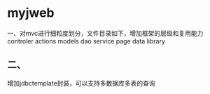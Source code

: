 # myjweb
一、对mvc进行细粒度划分，文件目录如下，增加框架的层级和复用能力
controler
actions
models
  dao
  service
    page
    data
library

二、
----------------------
增加jdbctemplate封装，可以支持多数据库多表的查询
